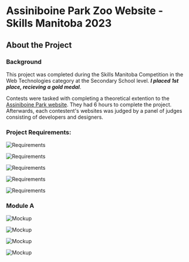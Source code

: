 # Assiniboine Park Zoo Website - Skills Manitoba 2023

## About the Project

### Background

This project was completed during the Skills Manitoba Competition in the Web Technologies category at the Secondary School level. **_I placed 1st place, recieving a gold medal_**.

Contests were tasked with completing a theoretical extention to the [Assiniboine Park website](https://www.assiniboinepark.ca/). They had 6 hours to complete the project. Afterwards, each contestent's websites was judged by a panel of judges consisting of developers and designers.

### Project Requirements:

![Requirements](/pdf/Skills-MB-Project-Scope-2023/Skills-MB-Project-Scope-2023_page-0001.jpg)

![Requirements](/pdf/Skills-MB-Project-Scope-2023/Skills-MB-Project-Scope-2023_page-0002.jpg)

![Requirements](/pdf/Skills-MB-Project-Scope-2023/Skills-MB-Project-Scope-2023_page-0003.jpg)

![Requirements](/pdf/Skills-MB-Project-Scope-2023/Skills-MB-Project-Scope-2023_page-0004.jpg)

![Requirements](/pdf/Skills-MB-Project-Scope-2023/Skills-MB-Project-Scope-2023_page-0005.jpg)

### Module A

![Mockup](/pdf/Final_mockup/Final_mockup_page-0001.jpg)

![Mockup](/pdf/Final_mockup/Final_mockup_page-0002.jpg)

![Mockup](/pdf/Final_mockup/Final_mockup_page-0003.jpg)

![Mockup](/pdf/Final_mockup/Final_mockup_page-0004.jpg)
